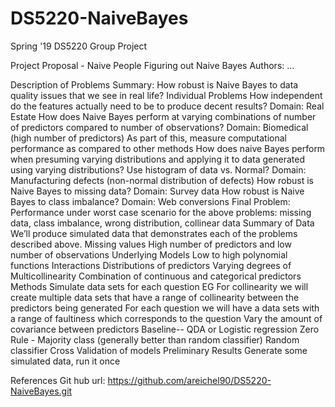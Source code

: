 # DS5220-NaiveBayes
Spring '19 DS5220 Group Project

Project Proposal - Naive People Figuring out Naive Bayes
Authors: ...

Description of Problems
Summary:
How robust is Naive Bayes to data quality issues that we see in real life?
Individual Problems
How independent do the features actually need to be to produce decent results?
Domain: Real Estate
How does Naive Bayes perform at varying combinations of number of predictors compared to number of observations?
Domain: Biomedical (high number of predictors)
As part of this, measure computational performance as compared to other methods
How does naive Bayes perform when presuming varying distributions and applying it to data generated using varying distributions? Use histogram of data vs. Normal? 
Domain: Manufacturing defects (non-normal distribution of defects)
How robust is Naive Bayes to missing data?
Domain: Survey data
How robust is Naive Bayes to class imbalance?
Domain: Web conversions
Final Problem: Performance under worst case scenario for the above problems: missing data, class imbalance, wrong distribution, collinear data
Summary of Data
We’ll produce simulated data that demonstrates each of the problems described above. 
Missing values
High number of predictors and low number of observations
Underlying Models
Low to high polynomial functions
Interactions
Distributions of predictors
Varying degrees of Multicollinearity
Combination of continuous and categorical predictors 
Methods
Simulate data sets for each question
EG For collinearity we will create multiple data sets that have a range of collinearity between the predictors being generated
For each question we will have a data sets with a range of faultiness which corresponds to the question
Vary the amount of covariance between predictors
Baseline-- QDA or Logistic regression
Zero Rule - Majority class (generally better than random classifier)
Random classifier 
Cross Validation of models
Preliminary Results
Generate some simulated data, run it once
	
References
Git hub url: https://github.com/areichel90/DS5220-NaiveBayes.git


